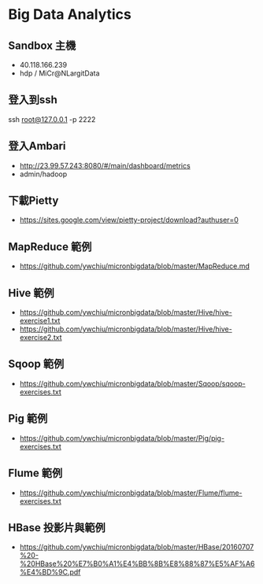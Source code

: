 # Big Data Analytics

## Sandbox 主機
- 40.118.166.239
- hdp / MiCr@NLargitData

## 登入到ssh
ssh root@127.0.0.1 -p 2222

## 登入Ambari
- http://23.99.57.243:8080/#/main/dashboard/metrics
- admin/hadoop


## 下載Pietty
- https://sites.google.com/view/pietty-project/download?authuser=0

## MapReduce 範例
- https://github.com/ywchiu/micronbigdata/blob/master/MapReduce.md

## Hive 範例
- https://github.com/ywchiu/micronbigdata/blob/master/Hive/hive-exercise1.txt
- https://github.com/ywchiu/micronbigdata/blob/master/Hive/hive-exercise2.txt

## Sqoop 範例
- https://github.com/ywchiu/micronbigdata/blob/master/Sqoop/sqoop-exercises.txt

## Pig 範例
- https://github.com/ywchiu/micronbigdata/blob/master/Pig/pig-exercises.txt

## Flume 範例
- https://github.com/ywchiu/micronbigdata/blob/master/Flume/flume-exercises.txt

## HBase 投影片與範例
- https://github.com/ywchiu/micronbigdata/blob/master/HBase/20160707%20-%20HBase%20%E7%B0%A1%E4%BB%8B%E8%88%87%E5%AF%A6%E4%BD%9C.pdf
